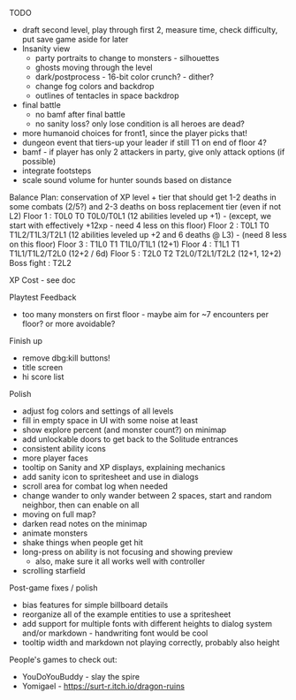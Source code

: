 TODO
* draft second level, play through first 2, measure time, check difficulty, put save game aside for later
* Insanity view
  * party portraits to change to monsters - silhouettes
  * ghosts moving through the level
  * dark/postprocess - 16-bit color crunch? - dither?
  * change fog colors and backdrop
  * outlines of tentacles in space backdrop
* final battle
  * no bamf after final battle
  * no sanity loss? only lose condition is all heroes are dead?
* more humanoid choices for front1, since the player picks that!
* dungeon event that tiers-up your leader if still T1 on end of floor 4?
* bamf - if player has only 2 attackers in party, give only attack options (if possible)
* integrate footsteps
* scale sound volume for hunter sounds based on distance

Balance Plan: conservation of XP
          level + tier that should get 1-2 deaths in some combats (2/5?) and 2-3 deaths on boss
                replacement tier (even if not L2)
Floor 1 : T0L0  T0
  T0L0/T0L1 (12 abilities leveled up +1) - (except, we start with effectively +12xp - need 4 less on this floor)
Floor 2 : T0L1  T0
  T1L2/T1L3/T2L1 (12 abilities leveled up +2 and 6 deaths @ L3) - (need 8 less on this floor)
Floor 3 : T1L0  T1
  T1L0/T1L1 (12+1)
Floor 4 : T1L1  T1
  T1L1/T1L2/T2L0 (12+2 / 6d)
Floor 5 : T2L0  T2
  T2L0/T2L1/T2L2 (12+1, 12+2)
Boss fight : T2L2

XP Cost - see doc

Playtest Feedback
* too many monsters on first floor - maybe aim for ~7 encounters per floor? or more avoidable?

Finish up
* remove dbg:kill buttons!
* title screen
* hi score list

Polish
* adjust fog colors and settings of all levels
* fill in empty space in UI with some noise at least
* show explore percent (and monster count?) on minimap
* add unlockable doors to get back to the Solitude entrances
* consistent ability icons
* more player faces
* tooltip on Sanity and XP displays, explaining mechanics
* add sanity icon to spritesheet and use in dialogs
* scroll area for combat log when needed
* change wander to only wander between 2 spaces, start and random neighbor, then can enable on all
* moving on full map?
* darken read notes on the minimap
* animate monsters
* shake things when people get hit
* long-press on ability is not focusing and showing preview
  * also, make sure it all works well with controller
* scrolling starfield

Post-game fixes / polish
* bias features for simple billboard details
* reorganize all of the example entities to use a spritesheet
* add support for multiple fonts with different heights to dialog system and/or markdown - handwriting font would be cool
* tooltip width and markdown not playing correctly, probably also height

People's games to check out:
* YouDoYouBuddy - slay the spire
* Yomigael - https://surt-r.itch.io/dragon-ruins
